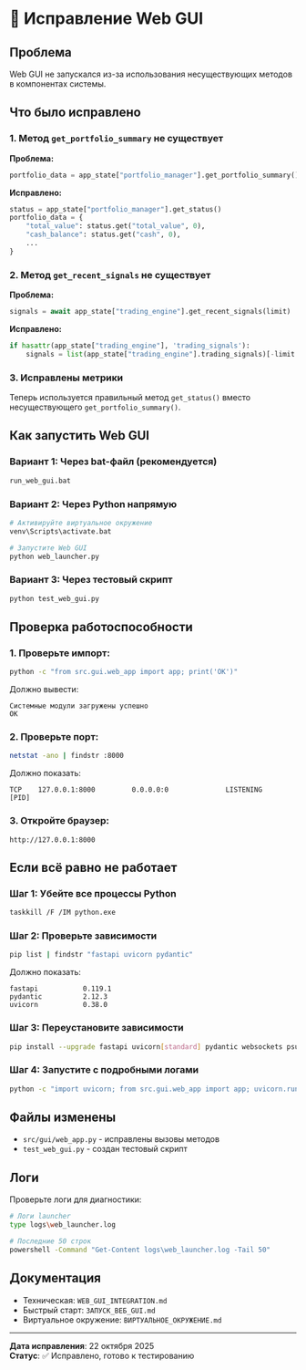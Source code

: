 # 🔧 Исправление Web GUI

## Проблема

Web GUI не запускался из-за использования несуществующих методов в компонентах системы.

## Что было исправлено

### 1. Метод `get_portfolio_summary` не существует

**Проблема:**
```python
portfolio_data = app_state["portfolio_manager"].get_portfolio_summary()
```

**Исправлено:**
```python
status = app_state["portfolio_manager"].get_status()
portfolio_data = {
    "total_value": status.get("total_value", 0),
    "cash_balance": status.get("cash", 0),
    ...
}
```

### 2. Метод `get_recent_signals` не существует

**Проблема:**
```python
signals = await app_state["trading_engine"].get_recent_signals(limit)
```

**Исправлено:**
```python
if hasattr(app_state["trading_engine"], 'trading_signals'):
    signals = list(app_state["trading_engine"].trading_signals)[-limit:]
```

### 3. Исправлены метрики

Теперь используется правильный метод `get_status()` вместо несуществующего `get_portfolio_summary()`.

## Как запустить Web GUI

### Вариант 1: Через bat-файл (рекомендуется)

```bash
run_web_gui.bat
```

### Вариант 2: Через Python напрямую

```bash
# Активируйте виртуальное окружение
venv\Scripts\activate.bat

# Запустите Web GUI
python web_launcher.py
```

### Вариант 3: Через тестовый скрипт

```bash
python test_web_gui.py
```

## Проверка работоспособности

### 1. Проверьте импорт:

```bash
python -c "from src.gui.web_app import app; print('OK')"
```

Должно вывести:
```
Системные модули загружены успешно
OK
```

### 2. Проверьте порт:

```bash
netstat -ano | findstr :8000
```

Должно показать:
```
TCP    127.0.0.1:8000         0.0.0.0:0              LISTENING       [PID]
```

### 3. Откройте браузер:

```
http://127.0.0.1:8000
```

## Если всё равно не работает

### Шаг 1: Убейте все процессы Python

```bash
taskkill /F /IM python.exe
```

### Шаг 2: Проверьте зависимости

```bash
pip list | findstr "fastapi uvicorn pydantic"
```

Должно показать:
```
fastapi           0.119.1
pydantic          2.12.3
uvicorn           0.38.0
```

### Шаг 3: Переустановите зависимости

```bash
pip install --upgrade fastapi uvicorn[standard] pydantic websockets psutil
```

### Шаг 4: Запустите с подробными логами

```bash
python -c "import uvicorn; from src.gui.web_app import app; uvicorn.run(app, host='127.0.0.1', port=8000, log_level='debug')"
```

## Файлы изменены

- `src/gui/web_app.py` - исправлены вызовы методов
- `test_web_gui.py` - создан тестовый скрипт

## Логи

Проверьте логи для диагностики:

```bash
# Логи launcher
type logs\web_launcher.log

# Последние 50 строк
powershell -Command "Get-Content logs\web_launcher.log -Tail 50"
```

## Документация

- Техническая: `WEB_GUI_INTEGRATION.md`
- Быстрый старт: `ЗАПУСК_ВЕБ_GUI.md`
- Виртуальное окружение: `ВИРТУАЛЬНОЕ_ОКРУЖЕНИЕ.md`

---

**Дата исправления**: 22 октября 2025  
**Статус**: ✅ Исправлено, готово к тестированию

